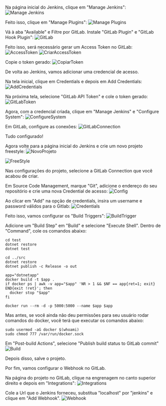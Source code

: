 Na página inicial do Jenkins, clique em "Manage Jenkins":
![Manage Jenkins](res/000.png  "Manage Jenkins")

Feito isso, clique em "Manage Plugins":
![Manage Plugins](res/001.png  "Manage Plugins")

Vá à aba "Available" e Filtre por GitLab.
Instale "GitLab Plugin" e "GitLab Hook Plugin":
![GitLab](res/002.png  "GitLab")

Feito isso, será necessário gerar um Access Token no GitLab:
![AccessToken](res/005.png  "AccessToken")
![CriarAccessToken](res/006.png  "CriarAccessToken")

Copie o token gerado:
![CopiarToken](res/007.png  "CopiarToken")

De volta ao Jenkins, vamos adicionar uma credencial de acesso.

Na tela inicial, clique em Credentials e depois em Add Credentials:
![AddCredentials](res/008.png  "AddCredentials")

Na próxima tela, selecione "GitLab API Token" e cole o token gerado:
![GitLabToken](res/009.png  "GitLabToken")

Agora, com a credencial criada, clique em "Manage Jenkins" e "Configure System":
![ConfigureSystem](res/010.png  "ConfigureSystem")

Em GitLab, configure as conexões:
![GitLabConnection](res/011.png  "GitLabConnection")

Tudo configurado!

Agora volte para a página inicial do Jenkins e crie um novo projeto freestyle:
![NovoProjeto](res/003.png  "NovoProjeto")

![FreeStyle](res/004.png  "FreeStyle")

Nas configurações do projeto, selecione a GitLab Connection que você acabou de criar.

Em Source Code Management, marque "Git", adicione o endereço do seu repositório e crie uma nova Credential de acesso:
![Config](res/012.png  "Config")

Ao clicar em "Add" na opção de credentials, insira um username e password válidos para o Gitlab:
![Credentials](res/013.png  "Credentials")

Feito isso, vamos configurar os "Build Triggers":
![BuildTrigger](res/014.png  "BuildTrigger")

Adicione um "Build Step" em "Build" e selecione "Execute Shell". Dentro de "Command", cole os comandos abaixo:
```shell
cd test
dotnet restore
dotnet test

cd ../src
dotnet restore
dotnet publish -c Release -o out

app="dotnetapp"
docker build -t $app .
if docker ps | awk -v app="$app" 'NR > 1 && $NF == app{ret=1; exit} END{exit !ret}'; then
  docker stop "$app"
fi

docker run --rm -d -p 5000:5000 --name $app $app
```
Mas antes, se você ainda não deu permissões para seu usuário rodar comandos do docker, você terá que executar os comandos abaixo:
```shell
sudo usermod -aG docker $(whoami)
sudo chmod 777 /var/run/docker.sock 
```

Em "Post-build Actions", selecione "Publish build status to GitLab commit"
![Build](res/015.png  "Build")

Depois disso, salve o projeto.

Por fim, vamos configurar o Webhook no GitLab.

Na página do projeto no GitLab, clique na engrenagem no canto superior direito e depois em "Integrations":
![Integrations](res/016.png  "Integrations")

Cole a Url que o Jenkins forneceu, substitua "localhost" por "jenkins" e clique em "Add Webhook".
![Webhook](res/017.png  "Webhook")


